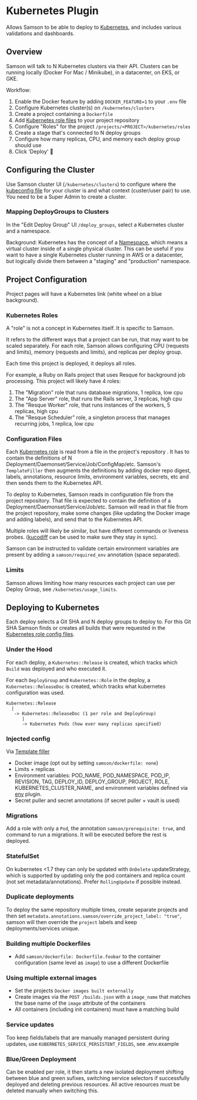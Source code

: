 # Kubernetes Plugin

Allows Samson to be able to deploy to [Kubernetes](kubernetes.io), and includes various validations and dashboards.

## Overview

Samson will talk to N Kubernetes clusters via their API.
Clusters can be running locally (Docker For Mac / Minikube), in a datacenter, 
on EKS, or GKE.

Workflow:
1. Enable the Docker feature by adding `DOCKER_FEATURE=1` to your `.env` file
1. Configure Kubernetes cluster(s) on `/kubernetes/clusters`
1. Create a project containing a `Dockerfile`
1. Add [Kubernetes role files](#kubernetes-roles) to your project repository
1. Configure "Roles" for the project `/projects/<PROJECT>/kubernetes/roles`
1. Create a stage that's connected to N deploy groups
1. Configure how many replicas, CPU, and memory each deploy group should use 
1. Click 'Deploy' 🎉

## Configuring the Cluster

Use Samson cluster UI (`/kubernetes/clusters`) to configure where the [kubeconfig file](http://kubernetes.io/v1.0/docs/user-guide/kubeconfig-file.html) 
for your cluster is and what context (custer/user pair) to use. You need to be a Super Admin to create a cluster. 

### Mapping DeployGroups to Clusters

In the "Edit Deploy Group" UI `/deploy_groups`, select a Kubernetes cluster and a namespace.

Background:
Kubernetes has the concept of a [Namespace](http://kubernetes.io/v1.0/docs/user-guide/namespaces.html),
which means a virtual cluster inside of a single physical cluster. This can be
useful if you want to have a single Kubernetes cluster running in AWS or a
datacenter, but logically divide them between a "staging" and "production"
namespace.

## Project Configuration

Project pages will have a Kubernetes link (white wheel on a blue background). 

### Kubernetes Roles

A "role" is not a concept in Kubernetes itself. It is specific to Samson.

It refers to the different ways that a project can be run, that may want to
be scaled separately. For each role, Samson allows configuring CPU (requests and limits), 
memory (requests and limits), and replicas per deploy group.

Each time this project is deployed, it deploys all roles.

For example, a Ruby on Rails project that uses Resque for background
job processing. This project will likely have 4 roles:

1. The "Migration" role that runs database migrations, 1 replica, low cpu
1. The "App Server" role, that runs the Rails server, 3 replicas, high cpu
1. The "Resque Worker" role, that runs instances of the workers, 5 replicas, high cpu
1. The "Resque Scheduler" role, a singleton process that manages recurring jobs, 1 replica, low cpu

### Configuration Files

Each [Kubernetes role](#kubernetes-roles) is read from a file in the project's repository
. It has to contain the definitions of N Deployment/Daemonset/Service/Job/ConfigMap/etc. Samson's `TemplateFiller` 
then augments the definitions by adding docker repo digest, labels, annotations, resource limits, 
environment variables, secrets, etc and then sends them to the Kubernetes API.  

To deploy to Kubernetes, Samson reads in configuration file from the project
repository. That file is expected to contain the definition of a Deployment/Daemonset/Service/Job/etc.
Samson will read in that file from the project repository, make some
changes (like updating the Docker image and adding labels), and send that
to the Kubernetes API.

Multiple roles will likely be similar, but have different commands or liveness probes.
([kucodiff](https://github.com/grosser/kucodiff) can be used to make sure they stay in sync).

Samson can be instructed to validate certain environment variables are present by adding a `samson/required_env` 
annotation (space separated).

### Limits

Samson allows limiting how many resources each project can use per Deploy Group, see `/kubernetes/usage_limits`.

## Deploying to Kubernetes

Each deploy selects a Git SHA and N deploy groups to deploy to. For this Git SHA Samson finds or creates all builds that 
were requested in the [Kubernetes role config files](#configuration-files).

### Under the Hood

For each deploy, a `Kubernetes::Release` is created, which tracks which `Build` was deployed and
who executed it.

For each `DeployGroup` and `Kubernetes::Role` in the deploy, a `Kubernetes::ReleaseDoc` is created, which tracks what kubernetes
configuration was used.

```
Kubernetes::Release
  |
   -> Kubernetes::ReleaseDoc (1 per role and DeployGroup)
      |
      -> Kubernetes Pods (how ever many replicas specified)
```

### Injected config

Via [Template filler](/plugins/kubernetes/app/models/kubernetes/template_filler.rb)

 - Docker image (opt out by setting `samson/dockerfile: none`)
 - Limits + replicas
 - Environment variables: POD_NAME, POD_NAMESPACE, POD_IP, REVISION, TAG, DEPLOY_ID, DEPLOY_GROUP, PROJECT, ROLE,
   KUBERNETES_CLUSTER_NAME, and environment variables defined via [env](/plugins/env) plugin.
 - Secret puller and secret annotations (if secret puller + vault is used)

### Migrations

Add a role with only a `Pod`, the annotation `samson/prerequisite: true`, and command to run a migrations.
It will be executed before the rest is deployed.

### StatefulSet

On kubernetes <1.7 they can only be updated with `OnDelete` updateStrategy,
which is supported by updating only the pod containers and replica count (not set metadata/annotations).
Prefer `RollingUpdate` if possible instead.

### Duplicate deployments

To deploy the same repository multiple times, create separate projects and then set `metadata.annotations.samson/override_project_label: "true"`,
samson will then override the `project` labels and keep deployments/services unique.  

### Building multiple Dockerfiles

 - Add `samson/dockerfile: Dockerfile.foobar` to the container configuration (same level as `image`) to use a different Dockerfile
 
### Using multiple external images

 - Set the projects `Docker images built externally` 
 - Create images via the `POST /builds.json` with a `image_name` that matches the  base name of the `image` attribute of the containers
 - All containers (including init containers) must have a matching build

### Service updates

Too keep fields/labels that are manually managed persistent during updates, use `KUBERNETES_SERVICE_PERSISTENT_FIELDS`, see .env.example

### Blue/Green Deployment

Can be enabled per role, it then starts a new isolated deployment shifting between blue and green sufixes, 
switching service selectors if successfully deployed and deleting previous resources.
All active resources must be deleted manually when switching this.
